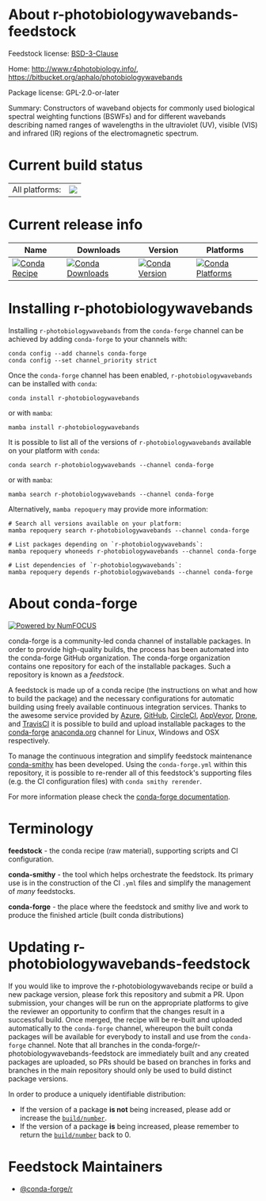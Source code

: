 About r-photobiologywavebands-feedstock
=======================================

Feedstock license: [BSD-3-Clause](https://github.com/conda-forge/r-photobiologywavebands-feedstock/blob/main/LICENSE.txt)

Home: http://www.r4photobiology.info/, https://bitbucket.org/aphalo/photobiologywavebands

Package license: GPL-2.0-or-later

Summary: Constructors of waveband objects for commonly used biological spectral weighting functions (BSWFs) and for different wavebands describing named ranges of wavelengths in the ultraviolet (UV), visible (VIS) and infrared (IR) regions of the electromagnetic spectrum.

Current build status
====================


<table><tr><td>All platforms:</td>
    <td>
      <a href="https://dev.azure.com/conda-forge/feedstock-builds/_build/latest?definitionId=1437&branchName=main">
        <img src="https://dev.azure.com/conda-forge/feedstock-builds/_apis/build/status/r-photobiologywavebands-feedstock?branchName=main">
      </a>
    </td>
  </tr>
</table>

Current release info
====================

| Name | Downloads | Version | Platforms |
| --- | --- | --- | --- |
| [![Conda Recipe](https://img.shields.io/badge/recipe-r--photobiologywavebands-green.svg)](https://anaconda.org/conda-forge/r-photobiologywavebands) | [![Conda Downloads](https://img.shields.io/conda/dn/conda-forge/r-photobiologywavebands.svg)](https://anaconda.org/conda-forge/r-photobiologywavebands) | [![Conda Version](https://img.shields.io/conda/vn/conda-forge/r-photobiologywavebands.svg)](https://anaconda.org/conda-forge/r-photobiologywavebands) | [![Conda Platforms](https://img.shields.io/conda/pn/conda-forge/r-photobiologywavebands.svg)](https://anaconda.org/conda-forge/r-photobiologywavebands) |

Installing r-photobiologywavebands
==================================

Installing `r-photobiologywavebands` from the `conda-forge` channel can be achieved by adding `conda-forge` to your channels with:

```
conda config --add channels conda-forge
conda config --set channel_priority strict
```

Once the `conda-forge` channel has been enabled, `r-photobiologywavebands` can be installed with `conda`:

```
conda install r-photobiologywavebands
```

or with `mamba`:

```
mamba install r-photobiologywavebands
```

It is possible to list all of the versions of `r-photobiologywavebands` available on your platform with `conda`:

```
conda search r-photobiologywavebands --channel conda-forge
```

or with `mamba`:

```
mamba search r-photobiologywavebands --channel conda-forge
```

Alternatively, `mamba repoquery` may provide more information:

```
# Search all versions available on your platform:
mamba repoquery search r-photobiologywavebands --channel conda-forge

# List packages depending on `r-photobiologywavebands`:
mamba repoquery whoneeds r-photobiologywavebands --channel conda-forge

# List dependencies of `r-photobiologywavebands`:
mamba repoquery depends r-photobiologywavebands --channel conda-forge
```


About conda-forge
=================

[![Powered by
NumFOCUS](https://img.shields.io/badge/powered%20by-NumFOCUS-orange.svg?style=flat&colorA=E1523D&colorB=007D8A)](https://numfocus.org)

conda-forge is a community-led conda channel of installable packages.
In order to provide high-quality builds, the process has been automated into the
conda-forge GitHub organization. The conda-forge organization contains one repository
for each of the installable packages. Such a repository is known as a *feedstock*.

A feedstock is made up of a conda recipe (the instructions on what and how to build
the package) and the necessary configurations for automatic building using freely
available continuous integration services. Thanks to the awesome service provided by
[Azure](https://azure.microsoft.com/en-us/services/devops/), [GitHub](https://github.com/),
[CircleCI](https://circleci.com/), [AppVeyor](https://www.appveyor.com/),
[Drone](https://cloud.drone.io/welcome), and [TravisCI](https://travis-ci.com/)
it is possible to build and upload installable packages to the
[conda-forge](https://anaconda.org/conda-forge) [anaconda.org](https://anaconda.org/)
channel for Linux, Windows and OSX respectively.

To manage the continuous integration and simplify feedstock maintenance
[conda-smithy](https://github.com/conda-forge/conda-smithy) has been developed.
Using the ``conda-forge.yml`` within this repository, it is possible to re-render all of
this feedstock's supporting files (e.g. the CI configuration files) with ``conda smithy rerender``.

For more information please check the [conda-forge documentation](https://conda-forge.org/docs/).

Terminology
===========

**feedstock** - the conda recipe (raw material), supporting scripts and CI configuration.

**conda-smithy** - the tool which helps orchestrate the feedstock.
                   Its primary use is in the construction of the CI ``.yml`` files
                   and simplify the management of *many* feedstocks.

**conda-forge** - the place where the feedstock and smithy live and work to
                  produce the finished article (built conda distributions)


Updating r-photobiologywavebands-feedstock
==========================================

If you would like to improve the r-photobiologywavebands recipe or build a new
package version, please fork this repository and submit a PR. Upon submission,
your changes will be run on the appropriate platforms to give the reviewer an
opportunity to confirm that the changes result in a successful build. Once
merged, the recipe will be re-built and uploaded automatically to the
`conda-forge` channel, whereupon the built conda packages will be available for
everybody to install and use from the `conda-forge` channel.
Note that all branches in the conda-forge/r-photobiologywavebands-feedstock are
immediately built and any created packages are uploaded, so PRs should be based
on branches in forks and branches in the main repository should only be used to
build distinct package versions.

In order to produce a uniquely identifiable distribution:
 * If the version of a package **is not** being increased, please add or increase
   the [``build/number``](https://docs.conda.io/projects/conda-build/en/latest/resources/define-metadata.html#build-number-and-string).
 * If the version of a package **is** being increased, please remember to return
   the [``build/number``](https://docs.conda.io/projects/conda-build/en/latest/resources/define-metadata.html#build-number-and-string)
   back to 0.

Feedstock Maintainers
=====================

* [@conda-forge/r](https://github.com/conda-forge/r/)

